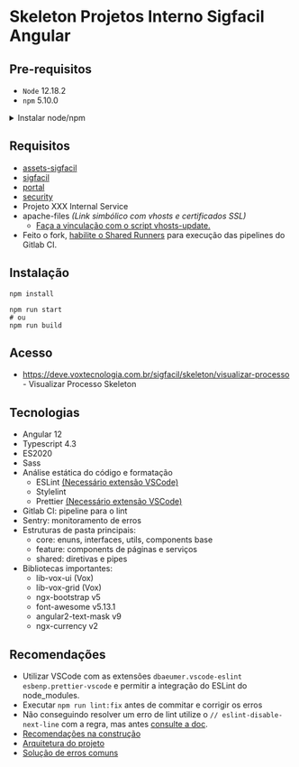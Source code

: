 # Skeleton Projetos Interno Sigfacil Angular

## Pre-requisitos

-   `Node` 12.18.2
-   `npm` 5.10.0

<details>
<summary>Instalar node/npm</summary>

```bash
curl -o- https://raw.githubusercontent.com/nvm-sh/nvm/v0.35.2/install.sh | bash
nvm install 12.18.2
npm install -g npm@5.10.0
```

</details>

## Requisitos

-   [assets-sigfacil](https://gitlab.voxtecnologia.com.br/vox/front-end/assets-sigfacil)
-   [sigfacil](https://gitlab.voxtecnologia.com.br/vox/sigfacil)
-   [portal](https://gitlab.voxtecnologia.com.br/vox/portal)
-   [security](https://gitlab.voxtecnologia.com.br/vox/security)
-   Projeto XXX Internal Service
-   apache-files _(Link simbólico com vhosts e certificados SSL)_
    -   [Faça a vinculação com o script vhosts-update.](https://gitlab.voxtecnologia.com.br/vox/front-end/docs-dev/tree/master/scripts#vhosts-update-atualizando-os-arquivos-do-apache)
-   Feito o fork,
    [habilite o Shared Runners](https://gitlab.voxtecnologia.com.br/vox/front-end/docs-dev/blob/master/imersao/gitlab-ci.md#habilite-o-shared-runners)
    para execução das pipelines do Gitlab CI.

## Instalação

```shell
npm install

npm run start
# ou
npm run build
```

## Acesso

-   https://deve.voxtecnologia.com.br/sigfacil/skeleton/visualizar-processo - Visualizar Processo Skeleton

## Tecnologias

-   Angular 12
-   Typescript 4.3
-   ES2020
-   Sass
-   Análise estática do código e formatação
    -   ESLint
        [(Necessário extensão VSCode)](https://marketplace.visualstudio.com/items?itemName=dbaeumer.vscode-eslint)
    -   Stylelint
    -   Prettier
        [(Necessário extensão VSCode)](https://marketplace.visualstudio.com/items?itemName=esbenp.prettier-vscode)
-   Gitlab CI: pipeline para o lint
-   Sentry: monitoramento de erros
-   Estruturas de pasta principais:
    -   core: enuns, interfaces, utils, components base
    -   feature: components de páginas e serviços
    -   shared: diretivas e pipes
-   Bibliotecas importantes:
    -   lib-vox-ui (Vox)
    -   lib-vox-grid (Vox)
    -   ngx-bootstrap v5
    -   font-awesome v5.13.1
    -   angular2-text-mask v9
    -   ngx-currency v2

## Recomendações

-   Utilizar VSCode com as extensões `dbaeumer.vscode-eslint esbenp.prettier-vscode` e permitir a integração do ESLint
    do node_modules.
-   Executar `npm run lint:fix` antes de commitar e corrigir os erros
-   Não conseguindo resolver um erro de lint utilize o `// eslint-disable-next-line` com a regra, mas antes
    [consulte a doc](https://eslint.org/docs/rules/).
-   [Recomendações na construção](https://gitlab.voxtecnologia.com.br/vox/front-end/docs-dev/blob/master/training/construcao.md)
-   [Arquitetura do projeto](https://gitlab.voxtecnologia.com.br/vox/front-end/docs-dev/blob/master/imersao/arquitetura.md)
-   [Solução de erros comuns](https://gitlab.voxtecnologia.com.br/vox/front-end/docs-dev/blob/master/imersao/issues.md)
